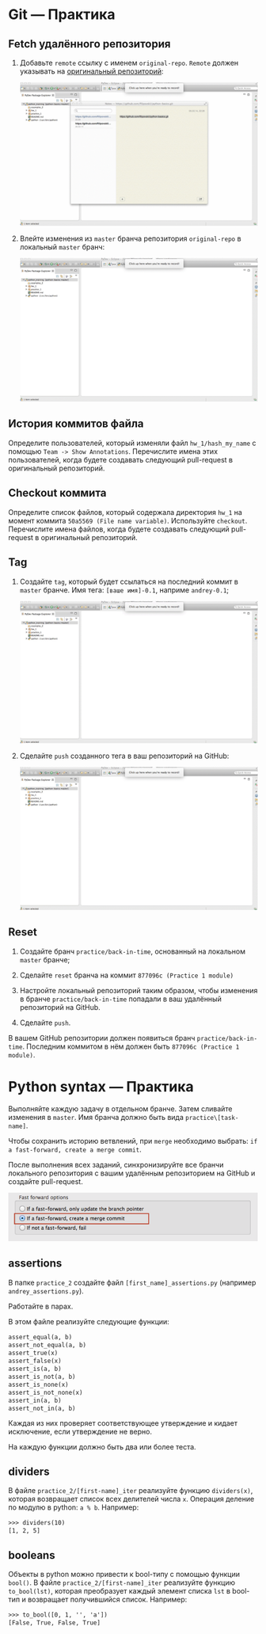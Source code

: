 # Git &mdash; Практика

## Fetch удалённого репозитория

1. Добавьте `remote` ссылку с именем `original-repo`. `Remote` должен
   указывать на [оригинальный репозиторий][original-repo]:

     <img src="add-remote.gif" style="max-width:100%">

2. Влейте изменения из `master` бранча репозитория `original-repo` в
   локальный `master` бранч:

     <img src="merge-remote.gif" style="max-width:100%">

## История коммитов файла

Определите пользователей, который изменяли файл `hw_1/hash_my_name` с
помощью `Team -> Show Annotations`. Перечислите имена этих пользователей,
когда будете создавать следующий pull-request в оригинальный репозиторий.

## Checkout коммита

Определите список файлов, который содержала директория `hw_1` на момент
коммита `50a5569 (File name variable)`. Используйте `checkout`.
Перечислите имена файлов, когда будете создавать следующий pull-request в
оригинальный репозиторий.

## Tag

1. Создайте `tag`, который будет ссылаться на последний коммит в `master`
   бранче. Имя тега: `[ваше имя]-0.1`, наприме `andrey-0.1`;

     <img src="create-tag.gif" style="max-width:100%">

2. Сделайте `push` созданного тега в ваш репозиторий на GitHub:

     <img src="push-tag.gif" style="max-width:100%">


## Reset

1. Создайте бранч `practice/back-in-time`, основанный на локальном
   `master` бранче;

2. Сделайте `reset` бранча на коммит `877096c (Practice 1 module)`

3. Настройте локальный репозиторий таким образом, чтобы изменения в бранче
   `practice/back-in-time` попадали в ваш удалённый репозиторий на GitHub.

4. Сделайте `push`.

В вашем GitHub репозитории должен появиться бранч `practice/back-in-time`.
Последним коммитом в нём должен быть `877096c (Practice 1 module)`.

# Python syntax &mdash; Практика

Выполняйте каждую задачу в отдельном бранче. Затем сливайте изменения в
`master`. Имя бранча должно быть вида `practice\[task-name]`.

Чтобы сохранить историю ветвлений, при `merge` необходимо
выбрать: `if a fast-forward, create a merge commit`.

После выполнения всех заданий, синхронизируйте все бранчи локального
репозитория с вашим удалённым репозиторием на GitHub и создайте
pull-request.

<img src="no-ff" style="max-width:100%">

## assertions

В папке `practice_2` создайте файл `[first_name]_assertions.py` (например
`andrey_assertions.py`).

Работайте в парах.

В этом файле реализуйте следующие функции:

    assert_equal(a, b)
    assert_not_equal(a, b)
    assert_true(x)
    assert_false(x)
    assert_is(a, b)
    assert_is_not(a, b)
    assert_is_none(x)
    assert_is_not_none(x)
    assert_in(a, b)
    assert_not_in(a, b)

Каждая из них проверяет соответствующее утверждение и кидает исключение,
если утверждение не верно.

На каждую функции должно быть два или более теста.

## dividers

В файле `practice_2/[first-name]_iter` реализуйте функцию `dividers(x)`,
которая возвращает список всех делителей числа `x`. Операция деление по
модулю в python: `a % b`. Например:

    >>> dividers(10)
    [1, 2, 5]

## booleans

Объекты в python можно привести к bool-типу с помощью функции `bool()`. В
файле `practice_2/[first-name]_iter` реализуйте функцию `to_bool(lst)`,
которая преобразует каждый элемент списка `lst` в bool-тип и возвращает
получившийся список. Например:

    >>> to_bool([0, 1, '', 'a'])
    [False, True, False, True]

[original-repo]: https://github.com/filipovskii/python-basics
